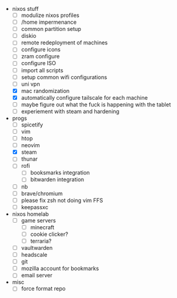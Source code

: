 - nixos stuff
    - [ ] modulize nixos profiles
    - [ ] /home impermenance
    - [ ] common partition setup
    - [ ] diskio
    - [ ] remote redeployment of machines
    - [ ] configure icons
    - [ ] zram configure
    - [ ] configure ISO
    - [ ] import all scripts
    - [ ] setup common wifi configurations
    - [ ] uni vpn
    - [x] mac randomization
    - [x] automatically configure tailscale for each machine
    - [ ] maybe figure out what the fuck is happening with the tablet
    - [ ] experiement with steam and hardening

- progs
    - [ ] spicetify
    - [ ] vim
    - [ ] htop
    - [ ] neovim
    - [x] steam
    - [ ] thunar
    - [ ] rofi
        - [ ] booksmarks integration
        - [ ] bitwarden integration
    - [ ] nb
    - [ ] brave/chromium
    - [ ] please fix zsh not doing vim FFS
    - [ ] keepassxc

- nixos homelab
    - [ ] game servers
        - [ ] minecraft
        - [ ] cookie clicker?
        - [ ] terraria?
    - [ ] vaultwarden
    - [ ] headscale
    - [ ] git
    - [ ] mozilla account for bookmarks
    - [ ] email server

- misc
    - [ ] force format repo
